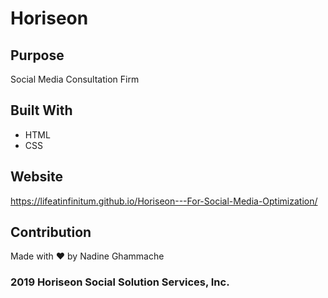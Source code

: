 # Horiseon

## Purpose
Social Media Consultation Firm

## Built With
* HTML
* CSS

## Website
https://lifeatinfinitum.github.io/Horiseon---For-Social-Media-Optimization/

## Contribution
Made with ❤️ by Nadine Ghammache

### 2019 Horiseon Social Solution Services, Inc.